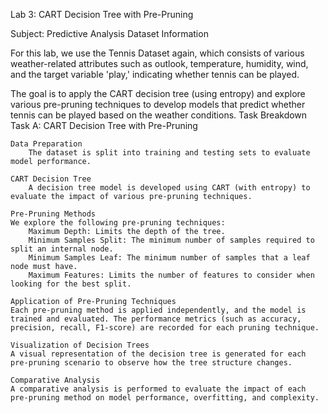 Lab 3: CART Decision Tree with Pre-Pruning

Subject: Predictive Analysis
Dataset Information

For this lab, we use the Tennis Dataset again, which consists of various weather-related attributes such as outlook, temperature, humidity, wind, and the target variable 'play,' indicating whether tennis can be played.


The goal is to apply the CART decision tree (using entropy) and explore various pre-pruning techniques to develop models that predict whether tennis can be played based on the weather conditions.
Task Breakdown
Task A: CART Decision Tree with Pre-Pruning

    Data Preparation
        The dataset is split into training and testing sets to evaluate model performance.

    CART Decision Tree
        A decision tree model is developed using CART (with entropy) to evaluate the impact of various pre-pruning techniques.

    Pre-Pruning Methods
    We explore the following pre-pruning techniques:
        Maximum Depth: Limits the depth of the tree.
        Minimum Samples Split: The minimum number of samples required to split an internal node.
        Minimum Samples Leaf: The minimum number of samples that a leaf node must have.
        Maximum Features: Limits the number of features to consider when looking for the best split.

    Application of Pre-Pruning Techniques
    Each pre-pruning method is applied independently, and the model is trained and evaluated. The performance metrics (such as accuracy, precision, recall, F1-score) are recorded for each pruning technique.

    Visualization of Decision Trees
    A visual representation of the decision tree is generated for each pre-pruning scenario to observe how the tree structure changes.

    Comparative Analysis
    A comparative analysis is performed to evaluate the impact of each pre-pruning method on model performance, overfitting, and complexity.

